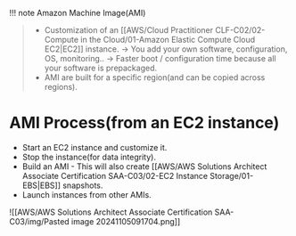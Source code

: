 
!!! note Amazon Machine Image(AMI)
> - Customization of an [[AWS/Cloud Practitioner CLF-C02/02-Compute in the Cloud/01-Amazon Elastic Compute Cloud EC2|EC2]] instance. -> You add your own software, configuration, OS, monitoring.. -> Faster boot / configuration time because all your software is prepackaged.
> - AMI are built for a specific region(and can be copied across regions).

# AMI Process(from an EC2 instance)
- Start an EC2 instance and customize it.
- Stop the instance(for data integrity).
- Build an AMI - This will also create [[AWS/AWS Solutions Architect Associate Certification SAA-C03/02-EC2 Instance Storage/01-EBS|EBS]] snapshots.
- Launch instances from other AMIs.

![[AWS/AWS Solutions Architect Associate Certification SAA-C03/img/Pasted image 20241105091704.png]]
